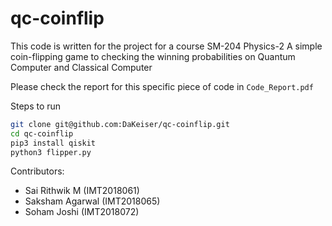 # qc-coinflip
This code is written for the project for a course SM-204 Physics-2
A simple coin-flipping game to checking the winning probabilities on Quantum Computer and Classical Computer

Please check the report for this specific piece of code in `Code_Report.pdf`

Steps to run
```sh
git clone git@github.com:DaKeiser/qc-coinflip.git
cd qc-coinflip
pip3 install qiskit
python3 flipper.py
```
Contributors:

- Sai Rithwik M (IMT2018061)
- Saksham Agarwal (IMT2018065)
- Soham Joshi (IMT2018072)
